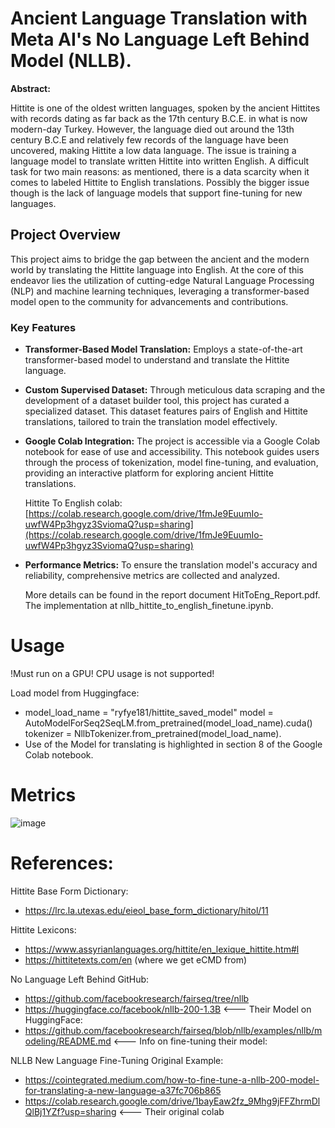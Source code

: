 # Ancient Language Translation with Meta AI's No Language Left Behind Model (NLLB).
**Abstract:**

  Hittite is one of the oldest written
languages, spoken by the ancient Hittites
with records dating as far back as the 17th
century B.C.E. in what is now modern-day
Turkey. However, the language died out
around the 13th century B.C.E and
relatively few records of the language
have been uncovered, making Hittite a low
data language. The issue is training a
language model to translate written Hittite
into written English. A difficult task for
two main reasons: as mentioned, there is a
data scarcity when it comes to labeled
Hittite to English translations. Possibly the
bigger issue though is the lack of language
models that support fine-tuning for new
languages.

## Project Overview

This project aims to bridge the gap between the ancient and the modern world by translating the Hittite language into English. At the core of this endeavor lies the utilization of cutting-edge Natural Language Processing (NLP) and machine learning techniques, leveraging a transformer-based model open to the community for advancements and contributions. 

### Key Features

- **Transformer-Based Model Translation:** Employs a state-of-the-art transformer-based model to understand and translate the Hittite language.

- **Custom Supervised Dataset:** Through meticulous data scraping and the development of a dataset builder tool, this project has curated a specialized dataset. This dataset features pairs of English and Hittite translations, tailored to train the translation model effectively.

- **Google Colab Integration:** The project is accessible via a Google Colab notebook for ease of use and accessibility. This notebook guides users through the process of tokenization, model fine-tuning, and evaluation, providing an interactive platform for exploring ancient Hittite translations. 

  Hittite To English colab: [https://colab.research.google.com/drive/1fmJe9EuumIo-uwfW4Pp3hgyz3SviomaQ?usp=sharing](https://colab.research.google.com/drive/1fmJe9EuumIo-uwfW4Pp3hgyz3SviomaQ?usp=sharing)

- **Performance Metrics:** To ensure the translation model's accuracy and reliability, comprehensive metrics are collected and analyzed.

  More details can be found in the report document HitToEng_Report.pdf.
The implementation at nllb_hittite_to_english_finetune.ipynb.


# Usage

!Must run on a GPU! CPU usage is not supported!

Load model from Huggingface:
- model_load_name = "ryfye181/hittite_saved_model"
model = AutoModelForSeq2SeqLM.from_pretrained(model_load_name).cuda()
tokenizer = NllbTokenizer.from_pretrained(model_load_name).
- Use of the Model for translating is highlighted in section 8 of the Google Colab notebook.

# Metrics
![image](https://github.com/rfeinberg3/Hittite_English_Translation_w-NLLB/assets/95943957/b2101ba5-36f3-4d9a-a3bf-bad2a0d06471)

  
# References:

Hittite Base Form Dictionary:
*	https://lrc.la.utexas.edu/eieol_base_form_dictionary/hitol/11

Hittite Lexicons:
*	https://www.assyrianlanguages.org/hittite/en_lexique_hittite.htm#l
* https://hittitetexts.com/en (where we get eCMD from)


No Language Left Behind GitHub:
  * https://github.com/facebookresearch/fairseq/tree/nllb
  * https://huggingface.co/facebook/nllb-200-1.3B
<--- Their Model on HuggingFace: 
  * https://github.com/facebookresearch/fairseq/blob/nllb/examples/nllb/modeling/README.md
<--- Info on fine-tuning their model:

NLLB New Language Fine-Tuning Original Example:
  * https://cointegrated.medium.com/how-to-fine-tune-a-nllb-200-model-for-translating-a-new-language-a37fc706b865
  * https://colab.research.google.com/drive/1bayEaw2fz_9Mhg9jFFZhrmDlQlBj1YZf?usp=sharing  <--- Their original colab
